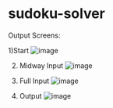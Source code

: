 # sudoku-solver

Output Screens:

1)Start
![image](https://user-images.githubusercontent.com/85397590/234830092-3d56589f-3866-4543-bfc4-c3f5f7092041.png)

2) Midway Input
![image](https://user-images.githubusercontent.com/85397590/234830483-3850014c-4d9a-4756-b712-102e3c452514.png)

3) Full Input
![image](https://user-images.githubusercontent.com/85397590/234830412-be72db48-d208-4f10-8536-d74affb47c64.png)

4) Output
![image](https://user-images.githubusercontent.com/85397590/234830437-febfe564-db79-42e9-b7c5-20323e8ba19f.png)

